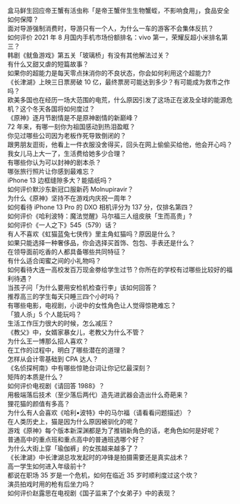 盒马鲜生回应帝王蟹有活虫称「是帝王蟹伴生生物蟹蛭，不影响食用」，食品安全如何保障？  
面对导游强制消费时，导游只有一个人，为什么一车的游客不会集体反抗？  
如何评价 2021 年 8 月国内手机市场份额排名：vivo 第一，荣耀反超小米排名第三？  
韩剧《鱿鱼游戏》第五关「玻璃桥」有没有其他解法过关？  
有什么又甜又虐的短篇故事？  
如果你的超能力是每天零点抹消你的不良状态，你会如何利用这个超能力?  
《长津湖》上映三日票房破 10 亿，最终票房可能达到多少？有可能成为救市之作吗？  
欧美多国也在经历一场大范围的电荒，什么原因引发了这场正在波及全球的能源危机？这个冬天各国将如何度过？  
《原神》逐月节剧情是不是原神剧情的新巅峰？  
72 年来，有哪一刻你为祖国感动到热泪盈眶？  
你见过哪些公司因为老板作死导致倒闭的？  
跟男朋友逛街，他看上一件衣服没舍得买，回头在网上偷偷买给他，他会开心吗？  
我女儿马上大一了，生活费给她多少合理？  
有哪些你认为可以封神的剧本杀？  
哪张旅行照片让你感到最难忘？  
iPhone 13 边框缝隙多大？能插纸吗？  
如何评价默沙东新冠口服新药 Molnupiravir？  
为什么《原神》坚持不在游戏内庆祝一周年？  
如何看待 iPhone 13  Pro 的 DXO 相机评分为 137 分，仅排名第四？  
如何评价《哈利波特：魔法觉醒》马尔福三人组皮肤「生而高贵」?  
如何评价《一人之下》545（579）话？  
有人不喜欢《虹猫蓝兔七侠传》里主角虹猫吗？原因是什么？  
如果只能选择一种奢侈品，你会选择买首饰、包包、手表还是什么？  
在领导面前吃香的人都具备哪些共同特征？  
有什么适合闺蜜之间的小礼物吗？  
如何看待大连一高校发百万现金劵给学生过节？你所在的学校有过哪些比较好的福利待遇？  
当孩子问「为什么要用安检机检查行李」该如何回答？  
推荐高三的学生每天只睡三四个小时吗？  
有哪些电影，电视剧，小说中的女性角色让人觉得惊艳难忘？  
「狼人杀」5 个人能玩吗？  
生活工作压力很大的时候，怎么减压？  
《教父》中，女婿家暴女儿，老教父为什么不管？  
为什么王一博那么招人喜欢？  
在工作的过程中，明白了哪些潜在的道理？  
怎样从会计零基础到 CPA 达人？  
《名侦探柯南》中有哪些惊艳台词让你记忆最深刻？  
矩阵的本质是什么？  
如何评价电视剧《请回答 1988》？  
用极端落后技术（至少落后两代）造先进武器会造出什么奇葩来？  
狸花猫的颜值有多高？  
为什么有人会喜欢《哈利•波特》中的马尔福（请看看问题描述）？  
在人类历史上，猫是因为什么原因被驯化的呢？  
游戏《原神》每个版本新深渊都是为了推销新角色的话，老角色如何是好呢？  
普通高中的重点班和重点高中的普通班选哪个好？  
为什么大街上穿「瑜伽裤」的女孩越来越多了？  
《长津湖》中长津湖总攻发起时的冲锋是拍摄需要还是真实战术？  
高一学生如何进入年级前十?  
都说在职场 35 岁是一个危机，如何在临近 35 岁时顺利度过这个坎？  
演员拍戏时用的枪有后坐力吗？  
如何评价赵露思在电视剧《国子监来了个女弟子》中的表现？  
